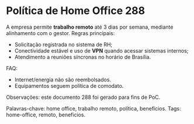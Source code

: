 # Política de Home Office 288

A empresa permite **trabalho remoto** até 3 dias por semana, mediante alinhamento com o gestor.
Regras principais:
- Solicitação registrada no sistema de RH;
- Conectividade estável e uso de **VPN** quando acessar sistemas internos;
- Atendimento a reuniões síncronas no horário de Brasília.

FAQ:
- Internet/energia não são reembolsados.
- Equipamentos seguem política de comodato.

Observações: este documento 288 foi gerado para fins de PoC.

Palavras-chave: home office, trabalho remoto, política, benefícios.
Tags: home-office, remoto, beneficios.
